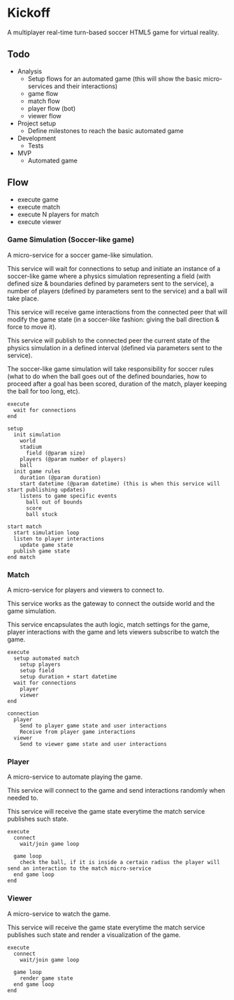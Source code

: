 # Kickoff

A multiplayer real-time turn-based soccer HTML5 game for virtual reality.


## Todo

* Analysis
  * Setup flows for an automated game (this will show the basic micro-services and their interactions)
   * game flow
   * match flow
   * player flow (bot)
   * viewer flow
* Project setup
  * Define milestones to reach the basic automated game
* Development
  * Tests
* MVP
  * Automated game


## Flow

* execute game
* execute match
* execute N players for match
* execute viewer


### Game Simulation (Soccer-like game)

A micro-service for a soccer game-like simulation.

This service will wait for connections to setup and initiate an instance of a soccer-like game where a physics simulation representing a field (with defined size & boundaries defined by parameters sent to the service), a number of players (defined by parameters sent to the service) and a ball will take place.

This service will receive game interactions from the connected peer that will modify the game state (in a soccer-like fashion: giving the ball direction & force to move it).

This service will publish to the connected peer the current state of the physics simulation in a defined interval (defined via parameters sent to the service).

The soccer-like game simulation will take responsibility for soccer rules (what to do when the ball goes out of the defined boundaries, how to proceed after a goal has been scored, duration of the match, player keeping the ball for too long, etc).

```
execute
  wait for connections
end
```

```
setup
  init simulation
    world
    stadium
      field (@param size)
    players (@param number of players)
    ball
  init game rules
    duration (@param duration)
    start datetime (@param datetime) (this is when this service will start publishing updates)
    listens to game specific events
      ball out of bounds
      score
      ball stuck
```

```
start match
  start simulation loop
  listen to player interactions
    update game state
  publish game state
end match
```


### Match

A micro-service for players and viewers to connect to.

This service works as the gateway to connect the outside world and the game simulation.

This service encapsulates the auth logic, match settings for the game, player interactions with the game and lets viewers subscribe to watch the game.

```
execute
  setup automated match
    setup players
    setup field
    setup duration + start datetime
  wait for connections
    player
    viewer
end
```

```
connection
  player
    Send to player game state and user interactions
    Receive from player game interactions
  viewer
    Send to viewer game state and user interactions
```


### Player

A micro-service to automate playing the game.

This service will connect to the game and send interactions randomly when needed to.

This service will receive the game state everytime the match service publishes such state.

```
execute
  connect
    wait/join game loop

  game loop
    check the ball, if it is inside a certain radius the player will send an interaction to the match micro-service
  end game loop
end
```


### Viewer

A micro-service to watch the game.

This service will receive the game state everytime the match service publishes such state and render a visualization of the game.

```
execute
  connect
    wait/join game loop

  game loop
    render game state
  end game loop
end
```

